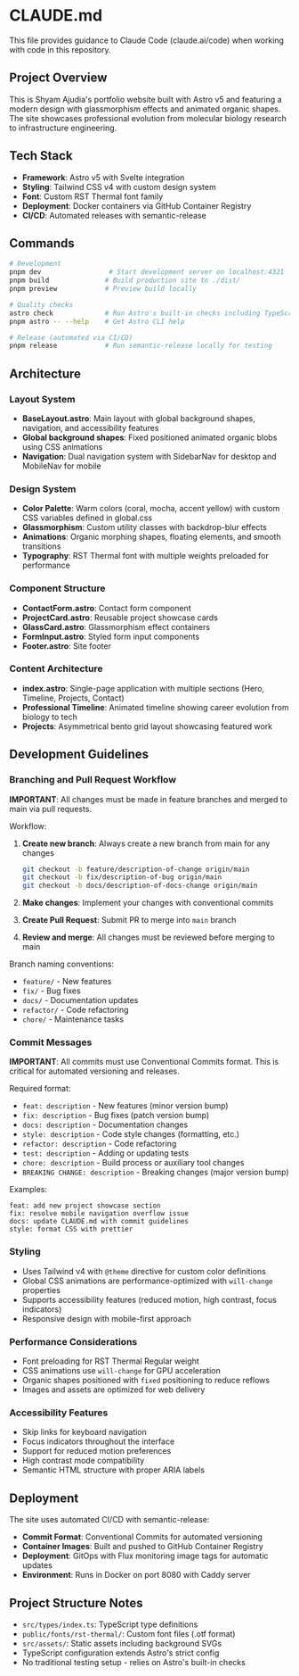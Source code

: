 # CLAUDE.md

This file provides guidance to Claude Code (claude.ai/code) when working with code in this repository.

## Project Overview

This is Shyam Ajudia's portfolio website built with Astro v5 and featuring a modern design with glassmorphism effects and animated organic shapes. The site showcases professional evolution from molecular biology research to infrastructure engineering.

## Tech Stack

- **Framework**: Astro v5 with Svelte integration
- **Styling**: Tailwind CSS v4 with custom design system
- **Font**: Custom RST Thermal font family
- **Deployment**: Docker containers via GitHub Container Registry
- **CI/CD**: Automated releases with semantic-release

## Commands

```bash
# Development
pnpm dev                 # Start development server on localhost:4321
pnpm build              # Build production site to ./dist/
pnpm preview            # Preview build locally

# Quality checks
astro check             # Run Astro's built-in checks including TypeScript
pnpm astro -- --help    # Get Astro CLI help

# Release (automated via CI/CD)
pnpm release            # Run semantic-release locally for testing
```

## Architecture

### Layout System

- **BaseLayout.astro**: Main layout with global background shapes, navigation, and accessibility features
- **Global background shapes**: Fixed positioned animated organic blobs using CSS animations
- **Navigation**: Dual navigation system with SidebarNav for desktop and MobileNav for mobile

### Design System

- **Color Palette**: Warm colors (coral, mocha, accent yellow) with custom CSS variables defined in global.css
- **Glassmorphism**: Custom utility classes with backdrop-blur effects
- **Animations**: Organic morphing shapes, floating elements, and smooth transitions
- **Typography**: RST Thermal font with multiple weights preloaded for performance

### Component Structure

- **ContactForm.astro**: Contact form component
- **ProjectCard.astro**: Reusable project showcase cards
- **GlassCard.astro**: Glassmorphism effect containers
- **FormInput.astro**: Styled form input components
- **Footer.astro**: Site footer

### Content Architecture

- **index.astro**: Single-page application with multiple sections (Hero, Timeline, Projects, Contact)
- **Professional Timeline**: Animated timeline showing career evolution from biology to tech
- **Projects**: Asymmetrical bento grid layout showcasing featured work

## Development Guidelines

### Branching and Pull Request Workflow

**IMPORTANT**: All changes must be made in feature branches and merged to main via pull requests.

Workflow:

1. **Create new branch**: Always create a new branch from main for any changes

   ```bash
   git checkout -b feature/description-of-change origin/main
   git checkout -b fix/description-of-bug origin/main
   git checkout -b docs/description-of-docs-change origin/main
   ```

2. **Make changes**: Implement your changes with conventional commits
3. **Create Pull Request**: Submit PR to merge into `main` branch
4. **Review and merge**: All changes must be reviewed before merging to main

Branch naming conventions:

- `feature/` - New features
- `fix/` - Bug fixes  
- `docs/` - Documentation updates
- `refactor/` - Code refactoring
- `chore/` - Maintenance tasks

### Commit Messages

**IMPORTANT**: All commits must use Conventional Commits format. This is critical for automated versioning and releases.

Required format:

- `feat: description` - New features (minor version bump)
- `fix: description` - Bug fixes (patch version bump)
- `docs: description` - Documentation changes
- `style: description` - Code style changes (formatting, etc.)
- `refactor: description` - Code refactoring
- `test: description` - Adding or updating tests
- `chore: description` - Build process or auxiliary tool changes
- `BREAKING CHANGE: description` - Breaking changes (major version bump)

Examples:

```
feat: add new project showcase section
fix: resolve mobile navigation overflow issue
docs: update CLAUDE.md with commit guidelines
style: format CSS with prettier
```

### Styling

- Uses Tailwind v4 with `@theme` directive for custom color definitions
- Global CSS animations are performance-optimized with `will-change` properties
- Supports accessibility features (reduced motion, high contrast, focus indicators)
- Responsive design with mobile-first approach

### Performance Considerations

- Font preloading for RST Thermal Regular weight
- CSS animations use `will-change` for GPU acceleration
- Organic shapes positioned with `fixed` positioning to reduce reflows
- Images and assets are optimized for web delivery

### Accessibility Features

- Skip links for keyboard navigation
- Focus indicators throughout the interface  
- Support for reduced motion preferences
- High contrast mode compatibility
- Semantic HTML structure with proper ARIA labels

## Deployment

The site uses automated CI/CD with semantic-release:

- **Commit Format**: Conventional Commits for automated versioning
- **Container Images**: Built and pushed to GitHub Container Registry
- **Deployment**: GitOps with Flux monitoring image tags for automatic updates
- **Environment**: Runs in Docker on port 8080 with Caddy server

## Project Structure Notes

- `src/types/index.ts`: TypeScript type definitions
- `public/fonts/rst-thermal/`: Custom font files (.otf format)
- `src/assets/`: Static assets including background SVGs
- TypeScript configuration extends Astro's strict config
- No traditional testing setup - relies on Astro's built-in checks
